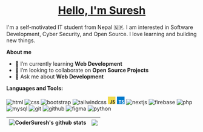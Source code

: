 <a href="https://github.com/coderSuresh"><h1 align="center"><b>Hello, I'm Suresh</b></h1></a>

I'm a self-motivated IT student from Nepal 🇳🇵. I am interested in Software Development, Cyber Security, and Open Source. I love learning and building new things.

**About me**

- 🌱 I’m currently learning **Web Development**
- 👯 I’m looking to collaborate on **Open Source Projects**
- 💬 Ask me about **Web Development**

**Languages and Tools:**

<img height="20" alt="html" src="https://www.vectorlogo.zone/logos/w3_html5/w3_html5-icon.svg"> <img height="20" alt="css" src="https://www.vectorlogo.zone/logos/w3_css/w3_css-icon.svg"> <img height="20" alt="bootstrap" src="https://www.vectorlogo.zone/logos/getbootstrap/getbootstrap-icon.svg"> <img height="20" alt="tailwindcss" src="https://www.vectorlogo.zone/logos/tailwindcss/tailwindcss-icon.svg"> <img height="20" alt="javascript" src="https://raw.githubusercontent.com/github/explore/80688e429a7d4ef2fca1e82350fe8e3517d3494d/topics/javascript/javascript.png"> <img height="20" alt="typescript" src="https://raw.githubusercontent.com/github/explore/80688e429a7d4ef2fca1e82350fe8e3517d3494d/topics/typescript/typescript.png"> <img height="20" alt="nextjs" src="https://svgshare.com/i/z37.svg"> <img height="20" alt="firebase" src="https://www.vectorlogo.zone/logos/firebase/firebase-icon.svg"> <img height="20" alt="php" src="https://www.vectorlogo.zone/logos/php/php-vertical.svg"> <img height="20" alt="mysql" src="https://www.vectorlogo.zone/logos/mysql/mysql-official.svg"> <img height="20" alt="git" src="https://www.vectorlogo.zone/logos/git-scm/git-scm-icon.svg"> <img height="20" alt="github" src="https://www.vectorlogo.zone/logos/github/github-icon.svg"> <img height="20" alt="figma" src="https://www.vectorlogo.zone/logos/figma/figma-icon.svg"> <img height="20" alt="python" src="https://www.vectorlogo.zone/logos/python/python-icon.svg"> 

|<img align="center" src="https://github-readme-stats-git-master-codersuresh.vercel.app/api?username=codersuresh&show_icons=true&include_all_commits=true&theme=buefy&hide_border=true" alt="CoderSuresh's github stats" /> | <img align="center" src="https://github-readme-stats.vercel.app/api/top-langs/?username=codersuresh&layout=compact&theme=buefy&hide_border=true" /> |
| ------------- | ------------- |

